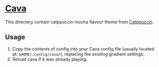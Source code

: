 # [Cava](https://github.com/karlstav/cava)

This directory contain catppuccin mocha flavour theme from [Catppuccin](https://github.com/catppuccin/cava).

## Usage

1. Copy the contents of config into your Cava config file (usually located at: `$HOME/.config/cava/`), replacing the existing gradient settings.
2. Reload cava if it was already playing.
